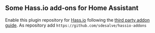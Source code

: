 ## Some Hass.io add-ons for Home Assistant

Enable this plugin repository for [Hass.io](https://home-assistant.io/hassio/) following the [third party addon guide](https://home-assistant.io/hassio/installing_third_party_addons/). As repository add `https://github.com/sdesalve/hassio-addons`


